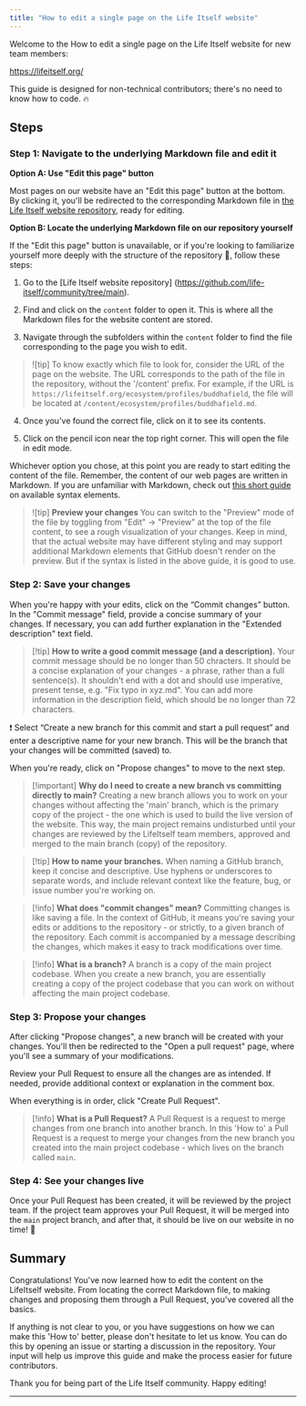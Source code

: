 ```yaml
---
title: "How to edit a single page on the Life Itself website"
---
```


Welcome to the How to edit a single page on the Life Itself website for new team members: 

https://lifeitself.org/

This guide is designed for non-technical contributors; there's no need to know how to code. 🔥

## Steps

### Step 1: Navigate to the underlying Markdown file and edit it

**Option A: Use "Edit this page" button**

Most pages on our website have an "Edit this page" button at the bottom. By clicking it, you'll be redirected to the corresponding Markdown file in [the Life Itself website repository](https://github.com/life-itself/community/tree/main), ready for editing.

**Option B: Locate the underlying Markdown file on our repository yourself**

If the "Edit this page" button is unavailable, or if you're looking to familiarize yourself more deeply with the structure of the repository 💪, follow these steps:

1. Go to the [Life Itself website repository] (https://github.com/life-itself/community/tree/main).

2. Find and click on the `content` folder to open it. This is where all the Markdown files for the website content are stored.

3. Navigate through the subfolders within the `content` folder to find the file corresponding to the page you wish to edit. 

> ![tip] To know exactly which file to look for, consider the URL of the page on the website. The URL corresponds to the path of the file in the repository, without the '/content' prefix. For example, if the URL is `https://lifeitself.org/ecosystem/profiles/buddhafield`, the file will be located at `/content/ecosystem/profiles/buddhafield.md`.

4. Once you've found the correct file, click on it to see its contents.

5. Click on the pencil icon near the top right corner. This will open the file in edit mode.

Whichever option you chose, at this point you are ready to start editing the content of the file. Remember, the content of our web pages are written in Markdown. If you are unfamiliar with Markdown, check out [this short guide](https://flowershow.app/docs/syntax) on available syntax elements.

> ![tip] **Preview your changes**
You can switch to the "Preview" mode of the file by toggling from "Edit" -> "Preview" at the top of the file content, to see a rough visualization of your changes. Keep in mind, that the actual website may have different styling and may support additional Markdown elements that GitHub doesn't render on the preview. But if the syntax is listed in the above guide, it is good to use.

### Step 2: Save your changes

When you're happy with your edits, click on the “Commit changes” button. In the "Commit message" field, provide a concise summary of your changes. If necessary, you can add further explanation in the "Extended description" text field.

> [!tip] **How to write a good commit message (and a description).**
Your commit message should be no longer than 50 chracters. It should be a concise explanation of your changes - a phrase, rather than a full sentence(s). It shouldn't end with a dot and should use imperative, present tense, e.g. "Fix typo in xyz.md". You can add more information in the description field, which should be no longer than 72 characters.

❗️ Select “Create a new branch for this commit and start a pull request” and enter a descriptive name for your new branch. This will be the branch that your changes will be committed (saved) to.

When you're ready, click on "Propose changes" to move to the next step.

>[!important] **Why do I need to create a new branch vs committing directly to main?**
Creating a new branch allows you to work on your changes without affecting the 'main' branch, which is the primary copy of the project - the one which is used to build the live version of the website. This way, the main project remains undisturbed until your changes are reviewed by the LifeItself team members, approved and merged to the main branch (copy) of the repository.

> [!tip] **How to name your branches.**
When naming a GitHub branch, keep it concise and descriptive. Use hyphens or underscores to separate words, and include relevant context like the feature, bug, or issue number you're working on.

> [!info] **What does "commit changes" mean?**
Committing changes is like saving a file. In the context of GitHub, it means you're saving your edits or additions to the repository - or strictly, to a given branch of the repository. Each commit is accompanied by a message describing the changes, which makes it easy to track modifications over time.

>[!info] **What is a branch?**
A branch is a copy of the main project codebase. When you create a new branch, you are essentially creating a copy of the project codebase that you can work on without affecting the main project codebase.

### Step 3: Propose your changes

After clicking "Propose changes", a new branch will be created with your changes. You'll then be redirected to the "Open a pull request" page, where you'll see a summary of your modifications.
  
Review your Pull Request to ensure all the changes are as intended. If needed, provide additional context or explanation in the comment box.

When everything is in order, click "Create Pull Request".

> [!info] **What is a Pull Request?**
A Pull Request is a request to merge changes from one branch into another branch. In this 'How to' a Pull Request is a request to merge your changes from the new branch you created into the main project codebase - which lives on the branch called `main`.

### Step 4: See your changes live

Once your Pull Request has been created, it will be reviewed by the project team. If the project team approves your Pull Request, it will be merged into the `main` project branch, and after that, it should be live on our website in no time! 🎉


## Summary

Congratulations! You've now learned how to edit the content on the LifeItself website. From locating the correct Markdown file, to making changes and proposing them through a Pull Request, you've covered all the basics.

If anything is not clear to you, or you have suggestions on how we can make this 'How to' better, please don't hesitate to let us know. You can do this by opening an issue or starting a discussion in the repository. Your input will help us improve this guide and make the process easier for future contributors.

Thank you for being part of the Life Itself community. Happy editing!

---
